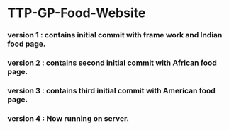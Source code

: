 # TTP-GP-Food-Website

### version 1 : contains initial commit with frame work and Indian food page.

### version 2 : contains second initial commit with African food page.

### version 3 : contains third initial commit with American food page.

### version 4 : Now running on server.
